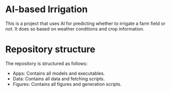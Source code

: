 # AI-based Irrigation
This is a project that uses AI for predicting whether to irrigate a farm field
or not. It does so based on weather conditions and crop information.

# Repository structure
The repository is structured as follows:
 - Apps: Contains all models and executables.
 - Data: Contains all data and fetching scripts.
 - Figures: Contains all figures and generation scripts.
